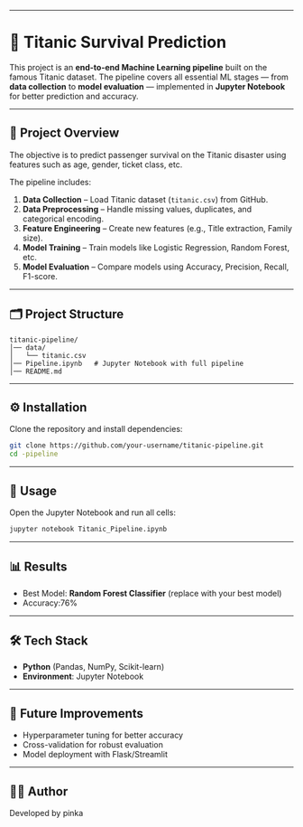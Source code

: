 
---

# 🚢 Titanic Survival Prediction

This project is an **end-to-end Machine Learning pipeline** built on the famous Titanic dataset. The pipeline covers all essential ML stages — from **data collection** to **model evaluation** — implemented in **Jupyter Notebook** for better prediction and accuracy.

---

## 📌 Project Overview

The objective is to predict passenger survival on the Titanic disaster using features such as age, gender, ticket class, etc.

The pipeline includes:

1. **Data Collection** – Load Titanic dataset (`titanic.csv`) from GitHub.
2. **Data Preprocessing** – Handle missing values, duplicates, and categorical encoding.
3. **Feature Engineering** – Create new features (e.g., Title extraction, Family size).
4. **Model Training** – Train models like Logistic Regression, Random Forest, etc.
5. **Model Evaluation** – Compare models using Accuracy, Precision, Recall, F1-score.

---

## 🗂️ Project Structure

```
titanic-pipeline/
│── data/
│   └── titanic.csv
│── Pipeline.ipynb   # Jupyter Notebook with full pipeline
│── README.md
```

---

## ⚙️ Installation

Clone the repository and install dependencies:

```bash
git clone https://github.com/your-username/titanic-pipeline.git
cd -pipeline

```

---

## 🚀 Usage

Open the Jupyter Notebook and run all cells:

```bash
jupyter notebook Titanic_Pipeline.ipynb
```

---

## 📊 Results

* Best Model: **Random Forest Classifier** (replace with your best model)
* Accuracy:76%

---

## 🛠️ Tech Stack

* **Python** (Pandas, NumPy, Scikit-learn)
* **Environment**: Jupyter Notebook

---

## 🌟 Future Improvements

* Hyperparameter tuning for better accuracy
* Cross-validation for robust evaluation
* Model deployment with Flask/Streamlit

---

## 👩‍💻 Author

Developed by pinka
